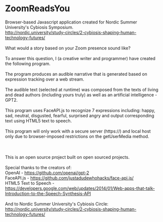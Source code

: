 # ZoomReadsYou
Browser-based Javascript application created for Nordic Summer University's Cybiosis Symposium. </br>http://nordic.university/study-circles/2-cybiosis-shaping-human-technology-futures/</br></br>
What would a story based on your Zoom presence sound like?</br></br>
To answer this question, I (a creative writer and programmer) have created the following program. </br></br>
The program produces an audible narrative that is generated based on expression tracking over a web stream. </br></br>
The audible text (selected at runtime) was composed from the texts of living and dead authors (including yours truly) as well as an artificial intelligence - GPT2.</br></br>
This program uses FaceAPI.js to recognize 7 expressions including: happy, sad, neutral, disgusted, fearful, surprised angry and output corresponding text using HTML5 text to speech.</br></br>
This program will only work with a secure server (https://) and local host only due to browser-imposed restrictions on the getUserMedia method. </br></br>
</br></br>
This is an open source project built on open sourced projects. </br></br>
Special thanks to the creators of:</br>
OpenAI - https://github.com/openai/gpt-2</br>
FaceAPI.js - https://github.com/justadudewhohacks/face-api.js/</br>
HTML5 Text to Speech - https://developers.google.com/web/updates/2014/01/Web-apps-that-talk-Introduction-to-the-Speech-Synthesis-API
</br></br>
And to Nordic Summer University's Cybiosis Circle: http://nordic.university/study-circles/2-cybiosis-shaping-human-technology-futures/
